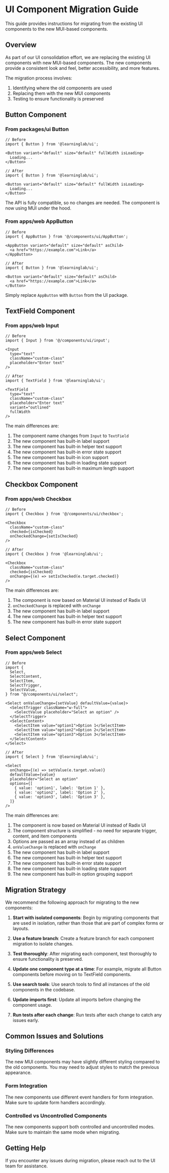 # UI Component Migration Guide

This guide provides instructions for migrating from the existing UI components to the new MUI-based components.

## Overview

As part of our UI consolidation effort, we are replacing the existing UI components with new MUI-based components. The new components provide a consistent look and feel, better accessibility, and more features.

The migration process involves:

1. Identifying where the old components are used
2. Replacing them with the new MUI components
3. Testing to ensure functionality is preserved

## Button Component

### From packages/ui Button

```tsx
// Before
import { Button } from '@learninglab/ui';

<Button variant="default" size="default" fullWidth isLoading>
  Loading...
</Button>

// After
import { Button } from '@learninglab/ui';

<Button variant="default" size="default" fullWidth isLoading>
  Loading...
</Button>
```

The API is fully compatible, so no changes are needed. The component is now using MUI under the hood.

### From apps/web AppButton

```tsx
// Before
import { AppButton } from '@/components/ui/AppButton';

<AppButton variant="default" size="default" asChild>
  <a href="https://example.com">Link</a>
</AppButton>

// After
import { Button } from '@learninglab/ui';

<Button variant="default" size="default" asChild>
  <a href="https://example.com">Link</a>
</Button>
```

Simply replace `AppButton` with `Button` from the UI package.

## TextField Component

### From apps/web Input

```tsx
// Before
import { Input } from '@/components/ui/input';

<Input 
  type="text" 
  className="custom-class" 
  placeholder="Enter text" 
/>

// After
import { TextField } from '@learninglab/ui';

<TextField 
  type="text" 
  className="custom-class" 
  placeholder="Enter text" 
  variant="outlined"
  fullWidth
/>
```

The main differences are:
1. The component name changes from `Input` to `TextField`
2. The new component has built-in label support
3. The new component has built-in helper text support
4. The new component has built-in error state support
5. The new component has built-in icon support
6. The new component has built-in loading state support
7. The new component has built-in maximum length support

## Checkbox Component

### From apps/web Checkbox

```tsx
// Before
import { Checkbox } from '@/components/ui/checkbox';

<Checkbox 
  className="custom-class" 
  checked={isChecked}
  onCheckedChange={setIsChecked}
/>

// After
import { Checkbox } from '@learninglab/ui';

<Checkbox 
  className="custom-class" 
  checked={isChecked}
  onChange={(e) => setIsChecked(e.target.checked)}
/>
```

The main differences are:
1. The component is now based on Material UI instead of Radix UI
2. `onCheckedChange` is replaced with `onChange`
3. The new component has built-in label support
4. The new component has built-in helper text support
5. The new component has built-in error state support

## Select Component

### From apps/web Select

```tsx
// Before
import { 
  Select,
  SelectContent,
  SelectItem,
  SelectTrigger,
  SelectValue,
} from "@/components/ui/select";

<Select onValueChange={setValue} defaultValue={value}>
  <SelectTrigger className="w-full">
    <SelectValue placeholder="Select an option" />
  </SelectTrigger>
  <SelectContent>
    <SelectItem value="option1">Option 1</SelectItem>
    <SelectItem value="option2">Option 2</SelectItem>
    <SelectItem value="option3">Option 3</SelectItem>
  </SelectContent>
</Select>

// After
import { Select } from '@learninglab/ui';

<Select 
  onChange={(e) => setValue(e.target.value)} 
  defaultValue={value}
  placeholder="Select an option"
  options={[
    { value: 'option1', label: 'Option 1' },
    { value: 'option2', label: 'Option 2' },
    { value: 'option3', label: 'Option 3' },
  ]}
/>
```

The main differences are:
1. The component is now based on Material UI instead of Radix UI
2. The component structure is simplified - no need for separate trigger, content, and item components
3. Options are passed as an array instead of as children
4. `onValueChange` is replaced with `onChange`
5. The new component has built-in label support
6. The new component has built-in helper text support
7. The new component has built-in error state support
8. The new component has built-in loading state support
9. The new component has built-in option grouping support

## Migration Strategy

We recommend the following approach for migrating to the new components:

1. **Start with isolated components**: Begin by migrating components that are used in isolation, rather than those that are part of complex forms or layouts.

2. **Use a feature branch**: Create a feature branch for each component migration to isolate changes.

3. **Test thoroughly**: After migrating each component, test thoroughly to ensure functionality is preserved.

4. **Update one component type at a time**: For example, migrate all Button components before moving on to TextField components.

5. **Use search tools**: Use search tools to find all instances of the old components in the codebase.

6. **Update imports first**: Update all imports before changing the component usage.

7. **Run tests after each change**: Run tests after each change to catch any issues early.

## Common Issues and Solutions

### Styling Differences

The new MUI components may have slightly different styling compared to the old components. You may need to adjust styles to match the previous appearance.

### Form Integration

The new components use different event handlers for form integration. Make sure to update form handlers accordingly.

### Controlled vs Uncontrolled Components

The new components support both controlled and uncontrolled modes. Make sure to maintain the same mode when migrating.

## Getting Help

If you encounter any issues during migration, please reach out to the UI team for assistance.